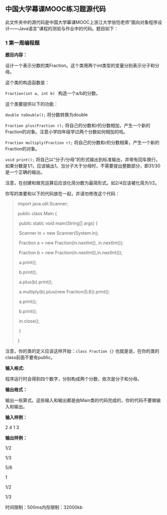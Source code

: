## 中国大学幕课MOOC练习题源代码

此文件夹中的源代码是中国大学幕课MOOC上浙江大学翁恺老师“面向对象程序设计——Java语言”课程的测验与作业中的代码。题目如下：

### 1 第一周编程题

**题目内容：**

设计一个表示分数的类Fraction。这个类用两个int类型的变量分别表示分子和分母。

这个类的构造函数是：

`Fraction(int a, int b) `      构造一个a/b的分数。

这个类要提供以下的功能：

`double toDouble();`     将分数转换为double

`Fraction plus(Fraction r);`     将自己的分数和r的分数相加，产生一个新的Fraction的对象。注意小学四年级学过两个分数如何相加的哈。

`Fraction multiply(Fraction r);`     将自己的分数和r的分数相乘，产生一个新的Fraction的对象。

`void print();`     将自己以“分子/分母”的形式输出到标准输出，并带有回车换行。如果分数是1/1，应该输出1。当分子大于分母时，不需要提出整数部分，即31/30是一个正确的输出。

注意，在创建和做完运算后应该化简分数为最简形式。如2/4应该被化简为1/2。

你写的类要和以下的代码放在一起，并请勿修改这个代码：

> import java.util.Scanner; 
>
> public class Main {
>
> ​	public static void main(String[] args) {
>
> ​		Scanner in = new Scanner(System.in);
>
> ​		Fraction a = new Fraction(in.nextInt(), in.nextInt());
>
> ​		Fraction b = new Fraction(in.nextInt(),in.nextInt());
>
> ​		a.print();
>
> ​		b.print();
>
> ​		a.plus(b).print();
>
> ​		a.multiply(b).plus(new Fraction(5,6)).print();
>
> ​		a.print();
>
> ​		b.print();
>
> ​		in.close();
>
> ​	}
>
> }



注意，你的类的定义应该这样开始：`class Fraction {}` 也就是说，在你的类的class前面不要有public。

**输入格式:**

程序运行时会得到四个数字，分别构成两个分数，依次是分子和分母。

**输出格式：**

输出一些算式。这些输入和输出都是由Main类的代码完成的，你的代码不要做输入和输出。

**输入样例：**

2 4 1 3

**输出样例：**

1/2

1/3

5/6

1

1/2

1/3

时间限制：500ms内存限制：32000kb

